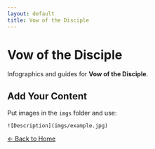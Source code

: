 ```yaml
---
layout: default
title: Vow of the Disciple
---
```


<div class="container">
<h1>Vow of the Disciple</h1>
<p>Infographics and guides for <strong>Vow of the Disciple</strong>.</p>
</div>

## Add Your Content

Put images in the `imgs` folder and use:

`![Description](imgs/example.jpg)`

[← Back to Home](../../index.html)
